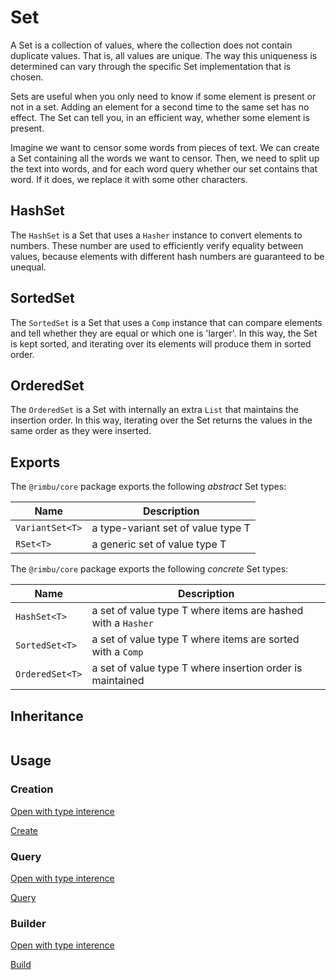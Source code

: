 # Set

A Set is a collection of values, where the collection does not contain duplicate values. That is, all values are unique. The way this uniqueness is determined can vary through the specific Set implementation that is chosen.

Sets are useful when you only need to know if some element is present or not in a set. Adding an element for a second time to the same set has no effect. The Set can tell you, in an efficient way, whether some element is present.

Imagine we want to censor some words from pieces of text. We can create a Set containing all the words we want to censor. Then, we need to split up the text into words, and for each word query whether our set contains that word. If it does, we replace it with some other characters.

## HashSet

The `HashSet` is a Set that uses a `Hasher` instance to convert elements to numbers. These number are used to efficiently verify equality between values, because elements with different hash numbers are guaranteed to be unequal.

## SortedSet

The `SortedSet` is a Set that uses a `Comp` instance that can compare elements and tell whether they are equal or which one is 'larger'. In this way, the Set is kept sorted, and iterating over its elements will produce them in sorted order.

## OrderedSet

The `OrderedSet` is a Set with internally an extra `List` that maintains the insertion order. In this way, iterating over the Set returns the values in the same order as they were inserted.

## Exports

The `@rimbu/core` package exports the following _abstract_ Set types:

| Name            | Description                        |
| --------------- | ---------------------------------- |
| `VariantSet<T>` | a type-variant set of value type T |
| `RSet<T>`       | a generic set of value type T      |

The `@rimbu/core` package exports the following _concrete_ Set types:

| Name            | Description                                                  |
| --------------- | ------------------------------------------------------------ |
| `HashSet<T>`    | a set of value type T where items are hashed with a `Hasher` |
| `SortedSet<T>`  | a set of value type T where items are sorted with a `Comp`   |
| `OrderedSet<T>` | a set of value type T where insertion order is maintained    |

## Inheritance

<img id="_inheritance" class="diagram" />

<script src="set/set.js"></script>

## Usage

### Creation

[Open with type interence](https://codesandbox.io/s/rimbu-sandbox-d4tbk?previewwindow=console&view=split&editorsize=65&moduleview=1&module=/src/set/create.ts ':target=_blank :class=btn')

[Create](https://codesandbox.io/embed/rimbu-sandbox-d4tbk?previewwindow=console&view=split&editorsize=65&codemirror=1&moduleview=1&module=/src/set/create.ts ':include :type=iframe width=100% height=450px')

### Query

[Open with type interence](https://codesandbox.io/s/rimbu-sandbox-d4tbk?previewwindow=console&view=split&editorsize=65&moduleview=1&module=/src/set/query.ts ':target=_blank :class=btn')

[Query](https://codesandbox.io/embed/rimbu-sandbox-d4tbk?previewwindow=console&view=split&editorsize=65&codemirror=1&moduleview=1&module=/src/set/query.ts ':include :type=iframe width=100% height=450px')

### Builder

[Open with type interence](https://codesandbox.io/s/rimbu-sandbox-d4tbk?previewwindow=console&view=split&editorsize=65&moduleview=1&module=/src/set/build.ts ':target=_blank :class=btn')

[Build](https://codesandbox.io/embed/rimbu-sandbox-d4tbk?previewwindow=console&view=split&editorsize=65&codemirror=1&moduleview=1&module=/src/set/build.ts ':include :type=iframe width=100% height=450px')
